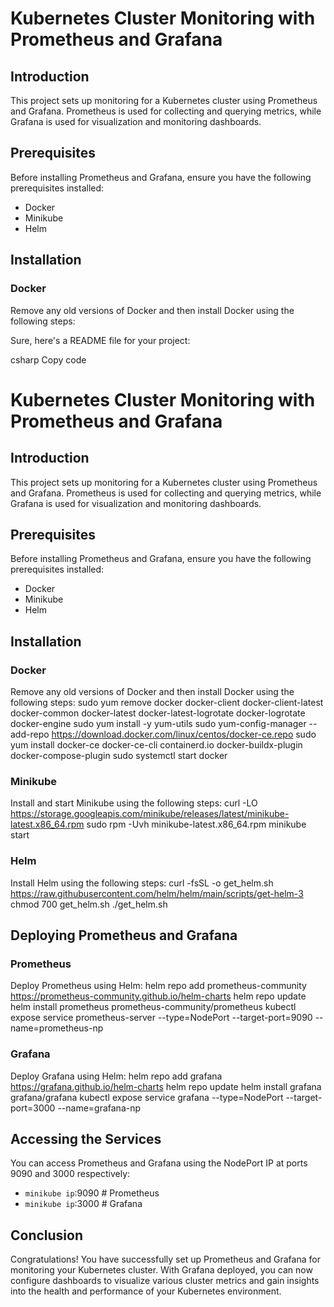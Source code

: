 # Kubernetes Cluster Monitoring with Prometheus and Grafana

## Introduction
This project sets up monitoring for a Kubernetes cluster using Prometheus and Grafana. Prometheus is used for collecting and querying metrics, while Grafana is used for visualization and monitoring dashboards.

## Prerequisites
Before installing Prometheus and Grafana, ensure you have the following prerequisites installed:
- Docker
- Minikube
- Helm

## Installation
### Docker
Remove any old versions of Docker and then install Docker using the following steps:

Sure, here's a README file for your project:

csharp
Copy code
# Kubernetes Cluster Monitoring with Prometheus and Grafana

## Introduction
This project sets up monitoring for a Kubernetes cluster using Prometheus and Grafana. Prometheus is used for collecting and querying metrics, while Grafana is used for visualization and monitoring dashboards.

## Prerequisites
Before installing Prometheus and Grafana, ensure you have the following prerequisites installed:
- Docker
- Minikube
- Helm

## Installation
### Docker
Remove any old versions of Docker and then install Docker using the following steps:
sudo yum remove docker
docker-client
docker-client-latest
docker-common
docker-latest
docker-latest-logrotate
docker-logrotate
docker-engine
sudo yum install -y yum-utils
sudo yum-config-manager --add-repo https://download.docker.com/linux/centos/docker-ce.repo
sudo yum install docker-ce docker-ce-cli containerd.io docker-buildx-plugin docker-compose-plugin
sudo systemctl start docker


### Minikube
Install and start Minikube using the following steps:
curl -LO https://storage.googleapis.com/minikube/releases/latest/minikube-latest.x86_64.rpm
sudo rpm -Uvh minikube-latest.x86_64.rpm
minikube start


### Helm
Install Helm using the following steps:
curl -fsSL -o get_helm.sh https://raw.githubusercontent.com/helm/helm/main/scripts/get-helm-3
chmod 700 get_helm.sh
./get_helm.sh


## Deploying Prometheus and Grafana

### Prometheus
Deploy Prometheus using Helm:
helm repo add prometheus-community https://prometheus-community.github.io/helm-charts
helm repo update
helm install prometheus prometheus-community/prometheus
kubectl expose service prometheus-server --type=NodePort --target-port=9090 --name=prometheus-np


### Grafana
Deploy Grafana using Helm:
helm repo add grafana https://grafana.github.io/helm-charts
helm repo update
helm install grafana grafana/grafana
kubectl expose service grafana --type=NodePort --target-port=3000 --name=grafana-np


## Accessing the Services
You can access Prometheus and Grafana using the NodePort IP at ports 9090 and 3000 respectively:
- `minikube ip`:9090 # Prometheus
- `minikube ip`:3000 # Grafana

## Conclusion
Congratulations! You have successfully set up Prometheus and Grafana for monitoring your Kubernetes cluster. With Grafana deployed, you can now configure dashboards to visualize various cluster metrics and gain insights into the health and performance of your Kubernetes environment.

